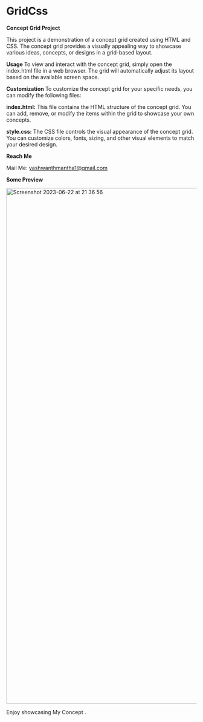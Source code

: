 # GridCss

**Concept Grid Project**

This project is a demonstration of a concept grid created using HTML and CSS. The concept grid provides a visually appealing way to showcase various ideas, concepts, or designs in a grid-based layout.

**Usage**
To view and interact with the concept grid, simply open the index.html file in a web browser. The grid will automatically adjust its layout based on the available screen space.

**Customization**
To customize the concept grid for your specific needs, you can modify the following files:

**index.html:** This file contains the HTML structure of the concept grid. You can add, remove, or modify the items within the grid to showcase your own concepts.

**style.css:** The CSS file controls the visual appearance of the concept grid. You can customize colors, fonts, sizing, and other visual elements to match your desired design.

**Reach Me**

Mail Me: yashwanthmantha1@gmail.com

**Some Preview**

<img width="1363" alt="Screenshot 2023-06-22 at 21 36 56" src="https://github.com/Yash-bharadwaj/GridCss/assets/86095452/babe385d-dd1c-4f45-a043-6cc6bdeb1a1f">




Enjoy showcasing My Concept . 
